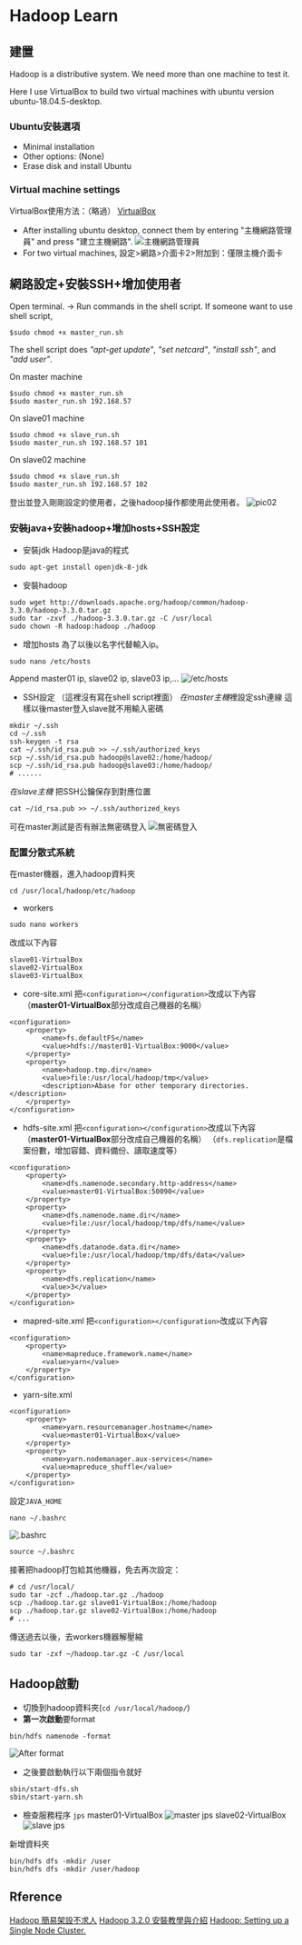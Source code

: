 # Hadoop Learn
## 建置
Hadoop is a distributive system. We need more than one machine to 
test it.

Here I use VirtualBox to build two virtual machines with ubuntu 
version ubuntu-18.04.5-desktop.

### Ubuntu安裝選項
* Minimal installation
* Other options: (None)
* Erase disk and install Ubuntu

### Virtual machine settings
VirtualBox使用方法：（略過）
[VirtualBox](https://www.virtualbox.org)
* After installing ubuntu desktop, connect them by entering "主機網路管理員"
and press "建立主機網路".
![主機網路管理員](picture/pic01.png)
* For two virtual machines, 設定>網路>介面卡2>附加到：僅限主機介面卡

## 網路設定+安裝SSH+增加使用者
Open terminal. -> Run commands in the shell script.
If someone want to use shell script,
```shell=
$sudo chmod +x master_run.sh
```
The shell script does *"apt-get update"*, *"set netcard"*, *"install ssh"*, and *"add user"*.

On master machine
```shell=
$sudo chmod +x master_run.sh
$sudo master_run.sh 192.168.57
```

On slave01 machine
```shell=
$sudo chmod +x slave_run.sh
$sudo master_run.sh 192.168.57 101
```
On slave02 machine
```shell=
$sudo chmod +x slave_run.sh
$sudo master_run.sh 192.168.57 102
```

登出並登入剛剛設定的使用者，之後hadoop操作都使用此使用者。
![pic02](picture/pic02.png)

### 安裝java+安裝hadoop+增加hosts+SSH設定
* 安裝jdk
Hadoop是java的程式
```shell=
sudo apt-get install openjdk-8-jdk
```
* 安裝hadoop
```shell=
sudo wget http://downloads.apache.org/hadoop/common/hadoop-3.3.0/hadoop-3.3.0.tar.gz
sudo tar -zxvf ./hadoop-3.3.0.tar.gz -C /usr/local
sudo chown -R hadoop:hadoop ./hadoop
```
* 增加hosts
為了以後以名字代替輸入ip。
```shell=
sudo nano /etc/hosts
```
Append master01 ip, slave02 ip, slave03 ip,...
![/etc/hosts](picture/pic04.png)

* SSH設定
（這裡沒有寫在shell script裡面）
*在master主機*裡設定ssh連線
這樣以後master登入slave就不用輸入密碼
```shell=
mkdir ~/.ssh
cd ~/.ssh
ssh-keygen -t rsa
cat ~/.ssh/id_rsa.pub >> ~/.ssh/authorized_keys
scp ~/.ssh/id_rsa.pub hadoop@slave02:/home/hadoop/
scp ~/.ssh/id_rsa.pub hadoop@slave03:/home/hadoop/
# ......
```

*在slave主機*
把SSH公鑰保存到對應位置
```shell=
cat ~/id_rsa.pub >> ~/.ssh/authorized_keys
```

可在master測試是否有辦法無密碼登入
![無密碼登入](picture/pic05)

### 配置分散式系統
在master機器，進入hadoop資料夾
```shell=
cd /usr/local/hadoop/etc/hadoop
```
* workers
```shell=
sudo nano workers
```
改成以下內容
```
slave01-VirtualBox
slave02-VirtualBox
slave03-VirtualBox
```
* core-site.xml
把`<configuration></configuration>`改成以下內容
（**master01-VirtualBox**部分改成自己機器的名稱）
```
<configuration>
    <property>
        <name>fs.defaultFS</name>
        <value>hdfs://master01-VirtualBox:9000</value>
    </property>
    <property>
        <name>hadoop.tmp.dir</name>
        <value>file:/usr/local/hadoop/tmp</value>
        <description>Abase for other temporary directories.</description>
    </property>
</configuration>
```

* hdfs-site.xml
把`<configuration></configuration>`改成以下內容
（**master01-VirtualBox**部分改成自己機器的名稱）
（`dfs.replication`是檔案份數，增加容錯、資料備份、讀取速度等）
```
<configuration>
    <property>
        <name>dfs.namenode.secondary.http-address</name>
        <value>master01-VirtualBox:50090</value>
    </property>
    <property>
        <name>dfs.namenode.name.dir</name>
        <value>file:/usr/local/hadoop/tmp/dfs/name</value>
    </property>
    <property>
        <name>dfs.datanode.data.dir</name>
        <value>file:/usr/local/hadoop/tmp/dfs/data</value>
    </property>
    <property>
        <name>dfs.replication</name>
        <value>3</value>
    </property>
</configuration>
```
* mapred-site.xml
把`<configuration></configuration>`改成以下內容
```
<configuration>
    <property>
        <name>mapreduce.framework.name</name>
        <value>yarn</value>
    </property>
</configuration>
```
* yarn-site.xml
```
<configuration>
    <property>
        <name>yarn.resourcemanager.hostname</name>
        <value>master01-VirtualBox</value>
    </property>
    <property>
        <name>yarn.nodemanager.aux-services</name>
        <value>mapreduce_shuffle</value>
    </property>
</configuration>
```
設定`JAVA_HOME`
```shell=
nano ~/.bashrc
```
![.bashrc](picture/pic06.png)
```shell=
source ~/.bashrc
```
接著把hadoop打包給其他機器，免去再次設定：
```shell=
# cd /usr/local/
sudo tar -zcf ./hadoop.tar.gz ./hadoop
scp ./hadoop.tar.gz slave01-VirtualBox:/home/hadoop
scp ./hadoop.tar.gz slave02-VirtualBox:/home/hadoop
# ...
```
傳送過去以後，去workers機器解壓縮
```shell=
sudo tar -zxf ~/hadoop.tar.gz -C /usr/local
```

## Hadoop啟動
* 切換到hadoop資料夾(`cd /usr/local/hadoop/`)
* **第一次啟動**要format
```shell=
bin/hdfs namenode -format
```
![After format](picture/pic07.png)
* 之後要啟動執行以下兩個指令就好
```shell=
sbin/start-dfs.sh
sbin/start-yarn.sh
```

* 檢查服務程序
`jps`
master01-VirtualBox
![master jps](picture/pic08.png)
slave02-VirtualBox
![slave jps](picture/pic09.png)

新增資料夾
```shell=
bin/hdfs dfs -mkdir /user
bin/hdfs dfs -mkdir /user/hadoop
```

## Rference
[Hadoop 簡易架設不求人](http://www.cc.ntu.edu.tw/chinese/epaper/0036/20160321_3609.html)
[Hadoop 3.2.0 安裝教學與介紹](https://medium.com/@sleo1104/hadoop-3-2-0-安裝教學與介紹-22aa183be33a)
[Hadoop: Setting up a Single Node Cluster.](https://hadoop.apache.org/docs/stable/hadoop-project-dist/hadoop-common/SingleCluster.html)
